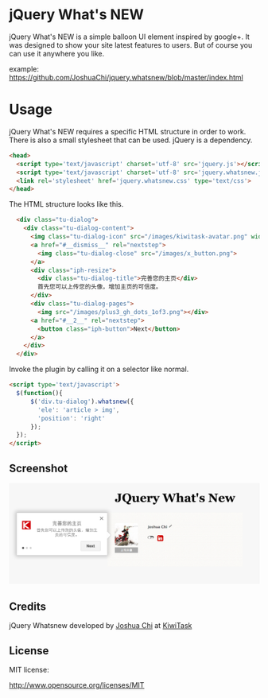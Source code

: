 # jQuery What's NEW 

jQuery What's NEW is a simple balloon UI element inspired by google+.
It was designed to show your site latest features to users. But of course you can use it anywhere you like.

example: https://github.com/JoshuaChi/jquery.whatsnew/blob/master/index.html

# Usage
jQuery What's NEW requires a specific HTML structure in order to work. There is also a small stylesheet that can be used. jQuery is a dependency.

```html
<head>
  <script type='text/javascript' charset='utf-8' src='jquery.js'></script>
  <script type='text/javascript' charset='utf-8' src='jquery.whatsnew.js'></script>
  <link rel='stylesheet' href='jquery.whatsnew.css' type='text/css'>
</head>
```

The HTML structure looks like this.
```html
  <div class="tu-dialog">
    <div class="tu-dialog-content">
      <img class="tu-dialog-icon" src="/images/kiwitask-avatar.png" width='32px' height='32px'>
      <a href="#__dismiss__" rel="nextstep">
        <img class="tu-dialog-close" src="/images/x_button.png">
      </a>
      <div class="iph-resize">
        <div class="tu-dialog-title">完善您的主页</div>
        首先您可以上传您的头像，增加主页的可信度。
      </div>
      <div class="tu-dialog-pages">
        <img src="/images/plus3_gh_dots_1of3.png"></div>
      <a href="#__2__" rel="nextstep">
        <button class="iph-button">Next</button>
      </a>
    </div>
  </div>
```

Invoke the plugin by calling it on a selector like normal.

```html
<script type='text/javascript'>
  $(function(){
      $('div.tu-dialog').whatsnew({
        'ele': 'article > img',
        'position': 'right'
      });
  });
</script>
```

## Screenshot
![jQuery Whatsnew Screenshot](https://github.com/JoshuaChi/jquery.whatsnew/blob/master/screenshot.png)

## Credits

jQuery Whatsnew developed by [Joshua Chi](joshokn@gmail.com) at [KiwiTask](http://www.kiwitask.com)


## License

MIT license:

http://www.opensource.org/licenses/MIT

